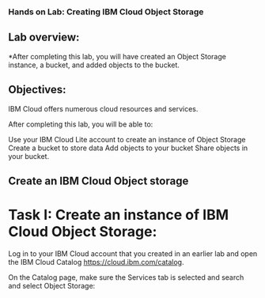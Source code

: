 ### Hands on Lab: Creating IBM Cloud Object Storage

## Lab overview:
*After completing this lab, you will have created an Object Storage instance, a bucket, and added objects to the bucket.

## Objectives:
IBM Cloud offers numerous cloud resources and services.

After completing this lab, you will be able to:

Use your IBM Cloud Lite account to create an instance of Object Storage
Create a bucket to store data
Add objects to your bucket
Share objects in your bucket.

## Create an IBM Cloud Object storage

 # Task I: Create an instance of IBM Cloud Object Storage:
 Log in to your IBM Cloud account that you created in an earlier lab and open the IBM Cloud Catalog https://cloud.ibm.com/catalog.

On the Catalog page, make sure the Services tab is selected and search and select Object Storage:
